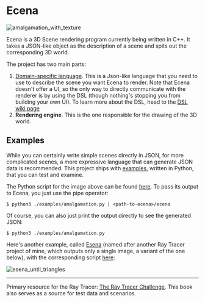 # Ecena

![amalgamation_with_texture](https://user-images.githubusercontent.com/4519785/219493163-79043c03-8237-49df-a2ed-93196854ece8.png)


Ecena is a 3D Scene rendering program currently being written in C++. It takes a JSON-like object as the description of a scene and spits out the corresponding 3D world. 

The project has two main parts:
1. [Domain-specific language](https://github.com/melvic-ybanez/ecena/wiki/DSL). This is a Json-like language that you need to use to describe the scene you want Ecena to render. Note that Ecena doesn't offer a UI, so the only way to directly communicate with the renderer is by using the DSL (though nothing's stopping you from building your own UI).
To learn more about the DSL, head to the [DSL wiki page](https://github.com/melvic-ybanez/ecena/wiki/DSL) 
2. __Rendering engine__. This is the one responsible for the drawing of the 3D world.

## Examples

While you can certainly write simple scenes directly in JSON, for more complicated scenes, a more expressive language that can generate JSON data is recommended. This project ships with [examples](https://github.com/melvic-ybanez/ecena/tree/main/examples), written in Python, that you can test and examine. 

The Python script for the image above can be found [here](https://github.com/melvic-ybanez/ecena/blob/main/examples/amalgamation.py). To pass its output to Ecena, you just use the pipe operator:

```
$ python3 ./examples/amalgamation.py | <path-to-ecena>/ecena
```

Of course, you can also just print the output directly to see the generated JSON:

```
$ python3 ./examples/amalgamation.py
```

Here's another example, called [Esena](https://github.com/melvic-ybanez/ecena/blob/main/examples/amalgamation.py) (named after another Ray Tracer project of mine, which outputs only a single image, a variant of the one below), with the corresponding script [here](https://github.com/melvic-ybanez/ecena/blob/main/examples/esena.py):

![esena_until_triangles](https://user-images.githubusercontent.com/4519785/216436883-2efa74e3-290d-41c5-966d-e7d54c516000.png)

---

Primary resource for the Ray Tracer: [The Ray Tracer Challenge](http://raytracerchallenge.com/). This book
also serves as a source for test data and scenarios.
